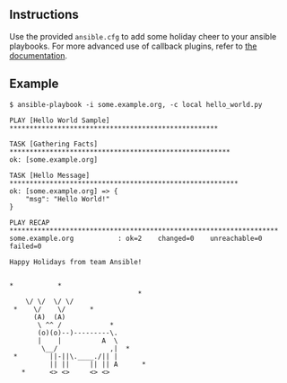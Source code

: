 ## Instructions

Use the provided `ansible.cfg` to add some holiday cheer to your ansible
playbooks.  For more advanced use of callback plugins, refer to [the
documentation](https://docs.ansible.com/ansible/devel/plugins/callback.html#enabling-callback-plugins).

## Example

```
$ ansible-playbook -i some.example.org, -c local hello_world.py

PLAY [Hello World Sample] ****************************************************

TASK [Gathering Facts] *******************************************************
ok: [some.example.org]

TASK [Hello Message] *********************************************************
ok: [some.example.org] => {
    "msg": "Hello World!"
}

PLAY RECAP *******************************************************************
some.example.org           : ok=2    changed=0    unreachable=0    failed=0

Happy Holidays from team Ansible!


*           *
                                *
    \/ \/  \/ \/
 *    \/    \/      *
      (A)  (A)
       \ ^^ / 			 *
       (o)(o)--)---------\.
       |    |          A  \
        \__/             ,|  *
 *        ||-||\.____./|| |
          || ||     || || A      *
   *      <> <>     <> <>

```

